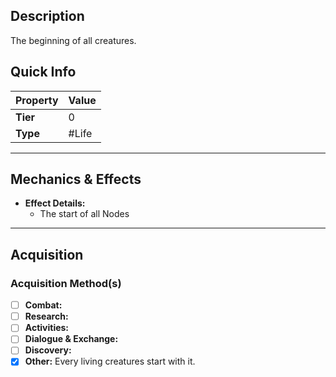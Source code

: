 ## Description
 The beginning of all creatures.

## Quick Info
| Property | Value |
| -------- | ----- |
| **Tier** | 0     |
| **Type** | #Life |

---

## Mechanics & Effects
- **Effect Details:**
    - The start of all Nodes

---

## Acquisition

### Acquisition Method(s)
- [ ] **Combat:** 
- [ ] **Research:** 
- [ ] **Activities:** 
- [ ] **Dialogue & Exchange:** 
- [ ] **Discovery:** 
- [x] **Other:** Every living creatures start with it.
